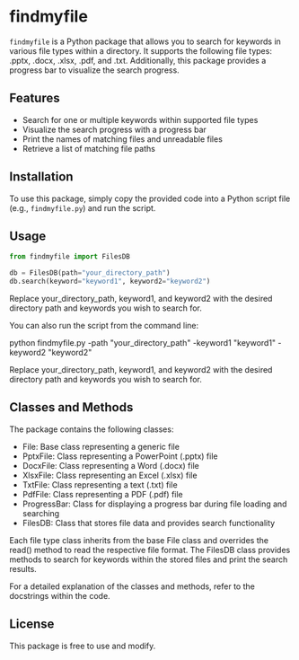 # findmyfile

`findmyfile` is a Python package that allows you to search for keywords in various file types within a directory. It supports the following file types: .pptx, .docx, .xlsx, .pdf, and .txt. Additionally, this package provides a progress bar to visualize the search progress.

## Features

- Search for one or multiple keywords within supported file types
- Visualize the search progress with a progress bar
- Print the names of matching files and unreadable files
- Retrieve a list of matching file paths

## Installation

To use this package, simply copy the provided code into a Python script file (e.g., `findmyfile.py`) and run the script.

## Usage

```python
from findmyfile import FilesDB

db = FilesDB(path="your_directory_path")
db.search(keyword="keyword1", keyword2="keyword2")
```

Replace your_directory_path, keyword1, and keyword2 with the desired directory path and keywords you wish to search for.

You can also run the script from the command line:

python findmyfile.py -path "your_directory_path" -keyword1 "keyword1" -keyword2 "keyword2"

Replace your_directory_path, keyword1, and keyword2 with the desired directory path and keywords you wish to search for.

## Classes and Methods

The package contains the following classes:

- File: Base class representing a generic file
- PptxFile: Class representing a PowerPoint (.pptx) file
- DocxFile: Class representing a Word (.docx) file
- XlsxFile: Class representing an Excel (.xlsx) file
- TxtFile: Class representing a text (.txt) file
- PdfFile: Class representing a PDF (.pdf) file
- ProgressBar: Class for displaying a progress bar during file loading and searching
- FilesDB: Class that stores file data and provides search functionality

Each file type class inherits from the base File class and overrides the read() method to read the respective file format. The FilesDB class provides methods to search for keywords within the stored files and print the search results.

For a detailed explanation of the classes and methods, refer to the docstrings within the code.

## License

This package is free to use and modify.
